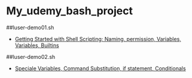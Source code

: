 # My_udemy_bash_project

##luser-demo01.sh
- [Getting Started with Shell Scripting; Naming, permission, Variables, Variables, Builtins](./luser-demo01.sh)

##luser-demo02.sh
- [Speciale Variables, Command Substitution, if statement, Conditionals](./luser-demo02.sh)

